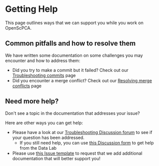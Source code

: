 # Getting Help

This page outlines ways that we can support you while you work on OpenScPCA.

## Common pitfalls and how to resolve them

We have written some documentation on some challenges you may encounter and how to address them:

- Did you try to make a commit but it failed? Check out our [Troubleshooting commits](../contributing-to-analyses/working-with-git/troubleshooting-commits.md) page
- Did you encounter a merge conflict? Check out our [Resolving merge conflicts](../contributing-to-analyses/creating-pull-requests/resolve-merge-conflicts.md) page

## Need more help?

Don't see a topic in the documentation that addresses your issue?

Here are other ways you can get help:

- Please have a look at our [Troubleshooting Discussion forum](https://github.com/AlexsLemonade/OpenScPCA-analysis/discussions/categories/troubleshooting) to see if your question has been addressed.
  - If you still need help, you can use [this Discussion form](https://github.com/AlexsLemonade/OpenScPCA-analysis/discussions/new?category=troubleshooting) to get help from the Data Lab
- Please use [this Issue template](https://github.com/AlexsLemonade/OpenScPCA-analysis/issues/new?assignees=&labels=docs-request&projects=&template=04-docs-request.yml&title=Docs+request%3A) to request that we add additional documentation that will better support you!

